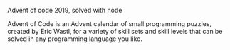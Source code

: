 Advent of code 2019, solved with node

Advent of Code is an Advent calendar of small programming puzzles, created by Eric Wastl,
for a variety of skill sets and skill levels that can be solved in any programming language
you like.
